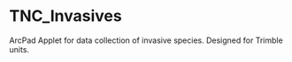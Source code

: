 TNC_Invasives
=============

ArcPad Applet for data collection of invasive species. Designed for Trimble units.
